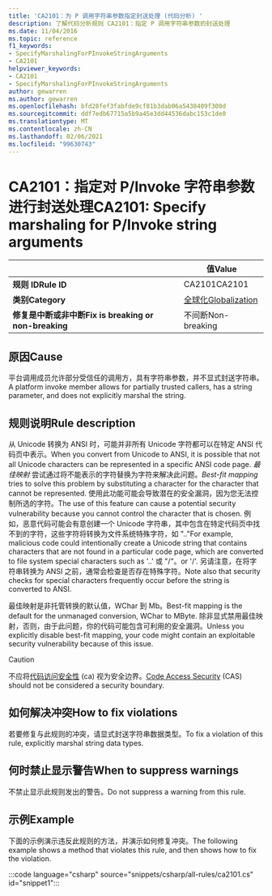 ```yaml
---
title: 'CA2101：为 P 调用字符串参数指定封送处理 (代码分析) '
description: 了解代码分析规则 CA2101：指定 P 调用字符串参数的封送处理
ms.date: 11/04/2016
ms.topic: reference
f1_keywords:
- SpecifyMarshalingForPInvokeStringArguments
- CA2101
helpviewer_keywords:
- CA2101
- SpecifyMarshalingForPInvokeStringArguments
author: gewarren
ms.author: gewarren
ms.openlocfilehash: bfd28fef3fabfde9cf81b3dab06a5438409f300d
ms.sourcegitcommit: ddf7edb67715a5b9a45e3dd44536dabc153c1de0
ms.translationtype: MT
ms.contentlocale: zh-CN
ms.lasthandoff: 02/06/2021
ms.locfileid: "99630743"
---
```

# <a name="ca2101-specify-marshaling-for-pinvoke-string-arguments"></a><span data-ttu-id="c8a2d-103">CA2101：指定对 P/Invoke 字符串参数进行封送处理</span><span class="sxs-lookup"><span data-stu-id="c8a2d-103">CA2101: Specify marshaling for P/Invoke string arguments</span></span>

| | <span data-ttu-id="c8a2d-104">值</span><span class="sxs-lookup"><span data-stu-id="c8a2d-104">Value</span></span> |
|-|-|
| <span data-ttu-id="c8a2d-105">**规则 ID**</span><span class="sxs-lookup"><span data-stu-id="c8a2d-105">**Rule ID**</span></span> |<span data-ttu-id="c8a2d-106">CA2101</span><span class="sxs-lookup"><span data-stu-id="c8a2d-106">CA2101</span></span>|
| <span data-ttu-id="c8a2d-107">**类别**</span><span class="sxs-lookup"><span data-stu-id="c8a2d-107">**Category**</span></span> |[<span data-ttu-id="c8a2d-108">全球化</span><span class="sxs-lookup"><span data-stu-id="c8a2d-108">Globalization</span></span>](globalization-warnings.md)|
| <span data-ttu-id="c8a2d-109">**修复是中断或非中断**</span><span class="sxs-lookup"><span data-stu-id="c8a2d-109">**Fix is breaking or non-breaking**</span></span> |<span data-ttu-id="c8a2d-110">不间断</span><span class="sxs-lookup"><span data-stu-id="c8a2d-110">Non-breaking</span></span>|

## <a name="cause"></a><span data-ttu-id="c8a2d-111">原因</span><span class="sxs-lookup"><span data-stu-id="c8a2d-111">Cause</span></span>

<span data-ttu-id="c8a2d-112">平台调用成员允许部分受信任的调用方，具有字符串参数，并不显式封送字符串。</span><span class="sxs-lookup"><span data-stu-id="c8a2d-112">A platform invoke member allows for partially trusted callers, has a string parameter, and does not explicitly marshal the string.</span></span>

## <a name="rule-description"></a><span data-ttu-id="c8a2d-113">规则说明</span><span class="sxs-lookup"><span data-stu-id="c8a2d-113">Rule description</span></span>

<span data-ttu-id="c8a2d-114">从 Unicode 转换为 ANSI 时，可能并非所有 Unicode 字符都可以在特定 ANSI 代码页中表示。</span><span class="sxs-lookup"><span data-stu-id="c8a2d-114">When you convert from Unicode to ANSI, it is possible that not all Unicode characters can be represented in a specific ANSI code page.</span></span> <span data-ttu-id="c8a2d-115">*最佳映射* 尝试通过将不能表示的字符替换为字符来解决此问题。</span><span class="sxs-lookup"><span data-stu-id="c8a2d-115">*Best-fit mapping* tries to solve this problem by substituting a character for the character that cannot be represented.</span></span> <span data-ttu-id="c8a2d-116">使用此功能可能会导致潜在的安全漏洞，因为您无法控制所选的字符。</span><span class="sxs-lookup"><span data-stu-id="c8a2d-116">The use of this feature can cause a potential security vulnerability because you cannot control the character that is chosen.</span></span> <span data-ttu-id="c8a2d-117">例如，恶意代码可能会有意创建一个 Unicode 字符串，其中包含在特定代码页中找不到的字符，这些字符将转换为文件系统特殊字符，如 ".."</span><span class="sxs-lookup"><span data-stu-id="c8a2d-117">For example, malicious code could intentionally create a Unicode string that contains characters that are not found in a particular code page, which are converted to file system special characters such as '..'</span></span> <span data-ttu-id="c8a2d-118">或 "/"。</span><span class="sxs-lookup"><span data-stu-id="c8a2d-118">or '/'.</span></span> <span data-ttu-id="c8a2d-119">另请注意，在将字符串转换为 ANSI 之前，通常会检查是否存在特殊字符。</span><span class="sxs-lookup"><span data-stu-id="c8a2d-119">Note also that security checks for special characters frequently occur before the string is converted to ANSI.</span></span>

<span data-ttu-id="c8a2d-120">最佳映射是非托管转换的默认值，WChar 到 Mb。</span><span class="sxs-lookup"><span data-stu-id="c8a2d-120">Best-fit mapping is the default for the unmanaged conversion, WChar to MByte.</span></span> <span data-ttu-id="c8a2d-121">除非显式禁用最佳映射，否则，由于此问题，你的代码可能包含可利用的安全漏洞。</span><span class="sxs-lookup"><span data-stu-id="c8a2d-121">Unless you explicitly disable best-fit mapping, your code might contain an exploitable security vulnerability because of this issue.</span></span>

> [!CAUTION]
> <span data-ttu-id="c8a2d-122">不应将[代码访问安全性](../../../framework/misc/code-access-security.md) (ca) 视为安全边界。</span><span class="sxs-lookup"><span data-stu-id="c8a2d-122">[Code Access Security](../../../framework/misc/code-access-security.md) (CAS) should not be considered a security boundary.</span></span>

## <a name="how-to-fix-violations"></a><span data-ttu-id="c8a2d-123">如何解决冲突</span><span class="sxs-lookup"><span data-stu-id="c8a2d-123">How to fix violations</span></span>

<span data-ttu-id="c8a2d-124">若要修复与此规则的冲突，请显式封送字符串数据类型。</span><span class="sxs-lookup"><span data-stu-id="c8a2d-124">To fix a violation of this rule, explicitly marshal string data types.</span></span>

## <a name="when-to-suppress-warnings"></a><span data-ttu-id="c8a2d-125">何时禁止显示警告</span><span class="sxs-lookup"><span data-stu-id="c8a2d-125">When to suppress warnings</span></span>

<span data-ttu-id="c8a2d-126">不禁止显示此规则发出的警告。</span><span class="sxs-lookup"><span data-stu-id="c8a2d-126">Do not suppress a warning from this rule.</span></span>

## <a name="example"></a><span data-ttu-id="c8a2d-127">示例</span><span class="sxs-lookup"><span data-stu-id="c8a2d-127">Example</span></span>

<span data-ttu-id="c8a2d-128">下面的示例演示违反此规则的方法，并演示如何修复冲突。</span><span class="sxs-lookup"><span data-stu-id="c8a2d-128">The following example shows a method that violates this rule, and then shows how to fix the violation.</span></span>

:::code language="csharp" source="snippets/csharp/all-rules/ca2101.cs" id="snippet1":::
